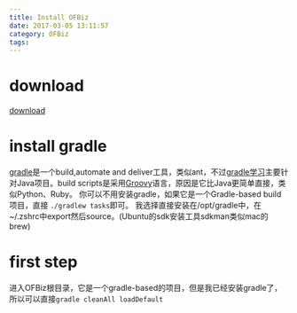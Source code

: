 ```yaml
---
title: Install OFBiz
date: 2017-03-05 13:11:57
category: OFBiz
tags:
---
```


# download
[download](https://ofbiz.apache.org/download.html)

# install gradle
[gradle](https://docs.gradle.org/3.4.1/userguide/overview.html)是一个build,automate and deliver工具，类似ant，不过[gradle学习](http://localhost:4000/blog/2017/03/06/gradle/)主要针对Java项目。build scripts是采用[Groovy](http://groovy-lang.org/install.html)语言，原因是它比Java更简单直接，类似Python、Ruby。
你可以不用安装gradle，如果它是一个Gradle-based build项目，直接 `./gradlew tasks`即可。
我选择直接安装在/opt/gradle中，在~/.zshrc中export然后source。(Ubuntu的sdk安装工具sdkman类似mac的brew)

# first step
进入OFBiz根目录，它是一个gradle-based的项目，但是我已经安装gradle了，所以可以直接`gradle cleanAll loadDefault`
